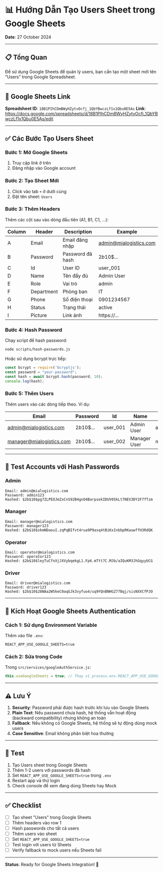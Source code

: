 # 📊 Hướng Dẫn Tạo Users Sheet trong Google Sheets

**Date**: 27 October 2024

---

## 📋 Tổng Quan

Để sử dụng Google Sheets để quản lý users, bạn cần tạo một sheet mới tên "Users" trong Google Spreadsheet.

---

## 🔗 Google Sheets Link

**Spreadsheet ID**: `18B1PIhCDmBWyHZytvOcfj_1QbYBwczLf1x1Qbu0E5As`
**Link**: https://docs.google.com/spreadsheets/d/18B1PIhCDmBWyHZytvOcfj_1QbYBwczLf1x1Qbu0E5As/edit

---

## ✅ Các Bước Tạo Users Sheet

### Bước 1: Mở Google Sheets
1. Truy cập link ở trên
2. Đăng nhập vào Google account

### Bước 2: Tạo Sheet Mới
1. Click vào tab `+` ở dưới cùng
2. Đặt tên sheet: `Users`

### Bước 3: Thêm Headers
Thêm các cột sau vào dòng đầu tiên (A1, B1, C1, ...):

| Column | Header | Description | Example |
|--------|--------|-------------|---------|
| A | Email | Email đăng nhập | admin@mialogistics.com |
| B | Password | Password đã hash | $2b$10$... |
| C | Id | User ID | user_001 |
| D | Name | Tên đầy đủ | Admin User |
| E | Role | Vai trò | admin |
| F | Department | Phòng ban | IT |
| G | Phone | Số điện thoại | 0901234567 |
| H | Status | Trạng thái | active |
| I | Picture | Link ảnh | https://... |

### Bước 4: Hash Password

Chạy script để hash password:

```bash
node scripts/hash-passwords.js
```

Hoặc sử dụng bcrypt trực tiếp:

```javascript
const bcrypt = require('bcryptjs');
const password = "your-password";
const hash = await bcrypt.hash(password, 10);
console.log(hash);
```

### Bước 5: Thêm Users
Thêm users vào các dòng tiếp theo. Ví dụ:

| Email | Password | Id | Name | Role | Department | Phone | Status |
|-------|----------|-----|------|------|------------|-------|--------|
| admin@mialogistics.com | $2b$10$... | user_001 | Admin User | admin | IT | 0901234567 | active |
| manager@mialogistics.com | $2b$10$... | user_002 | Manager User | manager | Operations | 0901234568 | active |

---

## 🔐 Test Accounts với Hash Passwords

### Admin
```
Email: admin@mialogistics.com
Password: admin123
Hashed: $2b$10$pg7ZLPEOJmZxCnS92B4gnO4BarpsekIDUV0SkLt7NEV3DY2F7fTzm
```

### Manager
```
Email: manager@mialogistics.com
Password: manager123
Hashed: $2b$10$skmNDaouI.zqPqBIfvt4rua9P9asq4tBiKxInbbpRKauwffH3RdQK
```

### Operator
```
Email: operator@mialogistics.com
Password: operator123
Hashed: $2b$10$leyTuCfnXjJXVybqekgL1.Fp6.mTtt7C.MJb/aIQuKM3JhGqyyUCG
```

### Driver
```
Email: driver@mialogistics.com
Password: driver123
Hashed: $2b$10$28NAa2W5keC0aqGJk3vyfuo4/uq9YQnBNHGZ77Bqj/sisNXXCfPJO
```

---

## 🚀 Kích Hoạt Google Sheets Authentication

### Cách 1: Sử dụng Environment Variable
Thêm vào file `.env`:
```
REACT_APP_USE_GOOGLE_SHEETS=true
```

### Cách 2: Sửa trong Code
Trong `src/services/googleAuthService.js`:
```javascript
this.useGoogleSheets = true; // Thay vì process.env.REACT_APP_USE_GOOGLE_SHEETS !== 'false'
```

---

## ⚠️ Lưu Ý

1. **Security**: Password phải được hash trước khi lưu vào Google Sheets
2. **Plain Text**: Nếu password chưa hash, hệ thống vẫn hoạt động (backward compatibility) nhưng không an toàn
3. **Fallback**: Nếu không có Google Sheets, hệ thống sẽ tự động dùng mock users
4. **Case Sensitive**: Email không phân biệt hoa thường

---

## 🧪 Test

1. Tạo Users sheet trong Google Sheets
2. Thêm 1-2 users với passwords đã hash
3. Set `REACT_APP_USE_GOOGLE_SHEETS=true` trong `.env`
4. Restart app và thử login
5. Check console để xem đang dùng Sheets hay Mock

---

## ✅ Checklist

- [ ] Tạo sheet "Users" trong Google Sheets
- [ ] Thêm headers vào row 1
- [ ] Hash passwords cho tất cả users
- [ ] Thêm users vào sheet
- [ ] Set `REACT_APP_USE_GOOGLE_SHEETS=true`
- [ ] Test login với users từ Sheets
- [ ] Verify fallback to mock users nếu Sheets fail

---

**Status**: Ready for Google Sheets Integration! 🚀
